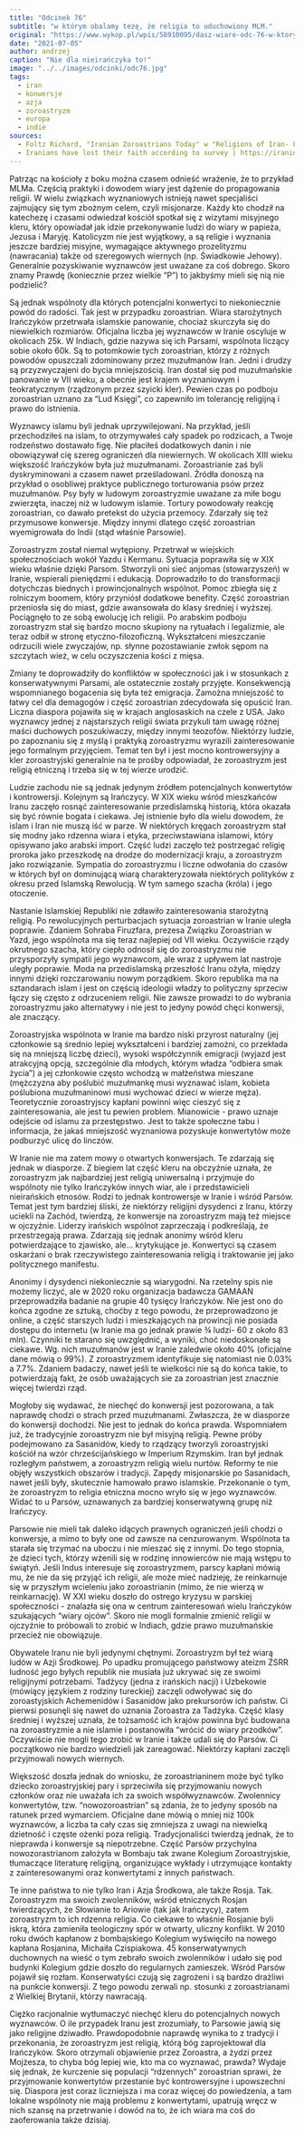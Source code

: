 ```yaml
---
title: "Odcinek 76"
subtitle: "w którym obalamy tezę, że religia to uduchowiony MLM."
original: "https://www.wykop.pl/wpis/58910095/dasz-wiare-odc-76-w-ktorym-obalamy-teze-ze-religia/"
date: "2021-07-05"
author: andrzej
caption: "Nie dla nieirańczyka to!"
image: "../../images/odcinki/odc76.jpg"
tags:
  - iran
  - konwersje
  - azja
  - zoroastryzm
  - europa
  - indie
sources:
  - Foltz Richard, "Iranian Zoroastrians Today" w "Religions of Iran- From Prehistory to the Present"
  - Iranians have lost their faith according to survey | https://iranintl.com/en/iran/iranians-have-lost-their-faith-according-survey
---
```


Patrząc na kościoły z boku można czasem odnieść wrażenie, że to przykład MLMa. Częścią praktyki i dowodem wiary jest dążenie do propagowania religii. W wielu związkach wyznaniowych istnieją nawet specjaliści zajmujący się tym zbożnym celem, czyli misjonarze. Każdy kto chodził na katechezę i czasami odwiedzał kościół spotkał się z wizytami misyjnego kleru, który opowiadał jak idzie przekonywanie ludzi do wiary w papieża, Jezusa i Maryję. Katolicyzm nie jest wyjątkowy, a są religie i wyznania jeszcze bardziej misyjne, wymagające aktywnego prozelityzmu (nawracania) także od szeregowych wiernych (np. Świadkowie Jehowy). Generalnie pozyskiwanie wyznawców jest uważane za coś dobrego. Skoro znamy Prawdę (koniecznie przez wielkie “P”) to jakbyśmy mieli się nią nie podzielić?

Są jednak wspólnoty dla których potencjalni konwertyci to niekoniecznie powód do radości. Tak jest w przypadku zoroastrian. Wiara starożytnych Irańczyków przetrwała islamskie panowanie, chociaż skurczyła się do niewielkich rozmiarów. Oficjalna liczba jej wyznawców w Iranie oscyluje w okolicach 25k. W Indiach, gdzie nazywa się ich Parsami, wspólnota liczący sobie około 60k. Są to potomkowie tych zoroastrian, którzy z różnych powodów opuszczali zdominowany przez muzułmanów Iran. Jedni i drudzy są przyzwyczajeni do bycia mniejszością. Iran dostał się pod muzułmańskie panowanie w VII wieku, a obecnie jest krajem wyznaniowym i teokratycznym (rządzonym przez szyicki kler). Pewien czas po podboju zoroastrian uznano za “Lud Księgi”, co zapewniło im tolerancję religijną i prawo do istnienia.

Wyznawcy islamu byli jednak uprzywilejowani. Na przykład, jeśli przechodziłeś na islam, to otrzymywałeś cały spadek po rodzicach, a Twoje rodzeństwo dostawało figę. Nie płaciłeś dodatkowych danin i nie obowiązywał cię szereg ograniczeń dla niewiernych. W okolicach XIII wieku większość Irańczyków była już muzułmanami. Zoroastrianie zaś byli dyskryminowani a czasem nawet prześladowani. Źródła donoszą na przykład o osobliwej praktyce publicznego torturowania psów przez muzułmanów. Psy były w ludowym zoroastryzmie uważane za miłe bogu zwierzęta, inaczej niż w ludowym islamie. Tortury powodowały reakcję zoroastrian, co dawało pretekst do użycia przemocy. Zdarzały się też przymusowe konwersje. Między innymi dlatego część zoroastrian wyemigrowała do Indii (stąd właśnie Parsowie).

Zoroastryzm został niemal wytępiony. Przetrwał w wiejskich społecznościach wokół Yazdu i Kermanu. Sytuacja poprawiła się w XIX wieku właśnie dzięki Parsom. Stworzyli oni sieć anjomas (stowarzyszeń) w Iranie, wspierali pieniędzmi i edukacją. Doprowadziło to do transformacji dotychczas biednych i prowincjonalnych wspólnot. Pomoc zbiegła się z rolniczym boomem, który przyniósł dodatkowe benefity. Część zoroastrian przeniosła się do miast, gdzie awansowała do klasy średniej i wyższej. Pociągnęło to ze sobą ewolucję ich religii. Po arabskim podboju zoroastryzm stał się bardzo mocno skupiony na rytuałach i legalizmie, ale teraz odbił w stronę etyczno-filozoficzną. Wykształceni mieszczanie odrzucili wiele zwyczajów, np. słynne pozostawianie zwłok sępom na szczytach wież, w celu oczyszczenia kości z mięsa.

Zmiany te doprowadziły do konfliktów w społeczności jak i w stosunkach z konserwatywnymi Parsami, ale ostatecznie zostały przyjęte. Konsekwencją wspomnianego bogacenia się była też emigracja. Zamożna mniejszość to łatwy cel dla demagogów i część zoroastrian zdecydowała się opuścić Iran. Liczna diaspora pojawiła się w krajach anglosaskich na czele z USA. Jako wyznawcy jednej z najstarszych religii świata przykuli tam uwagę różnej maści duchowych poszukiwaczy, między innymi teozofów. Niektórzy ludzie, po zapoznaniu się z myślą i praktyką zoroastryzmu wyrazili zainteresowanie jego formalnym przyjęciem. Temat ten był i jest mocno kontrowersyjny a kler zoroastryjski generalnie na te prośby odpowiadał, że zoroastryzm jest religią etniczną i trzeba się w tej wierze urodzić.

Ludzie zachodu nie są jednak jedynym źródłem potencjalnych konwertytów i kontrowersji. Kolejnym są Irańczycy. W XIX wieku wśród mieszkańców Iranu zaczęło rosnąć zainteresowanie przedislamską historią, która okazała się być równie bogata i ciekawa. Jej istnienie było dla wielu dowodem, że islam i Iran nie muszą iść w parze. W niektórych kręgach zoroastryzm stał się modny jako rdzenna wiara i etyka, przeciwstawiana islamowi, który opisywano jako arabski import. Część ludzi zaczęło też postrzegać religię proroka jako przeszkodę na drodze do modernizacji kraju, a zoroastryzm jako rozwiązanie. Sympatia do zoroastryzmu i liczne odwołania do czasów w których był on dominującą wiarą charakteryzowała niektórych polityków z okresu przed Islamską Rewolucją. W tym samego szacha (króla) i jego otoczenie.

Nastanie Islamskiej Republiki nie zdławiło zainteresowania starożytną religią. Po rewolucyjnych perturbacjach sytuacja zoroastrian w Iranie uległa poprawie. Zdaniem Sohraba Firuzfara, prezesa Związku Zoroastrian w Yazd, jego wspólnota ma się teraz najlepiej od VII wieku. Oczywiście rządy okrutnego szacha, który ciepło odnosił się do zoroastryzmu nie przysporzyły sympatii jego wyznawcom, ale wraz z upływem lat nastroje uległy poprawie. Moda na przedislamską przeszłość Iranu ożyła, między innymi dzięki rozczarowaniu nowym porządkiem. Skoro republika ma na sztandarach islam i jest on częścią ideologii władzy to polityczny sprzeciw łączy się często z odrzuceniem religii. Nie zawsze prowadzi to do wybrania zoroastryzmu jako alternatywy i nie jest to jedyny powód chęci konwersji, ale znaczący.

Zoroastryjska wspólnota w Iranie ma bardzo niski przyrost naturalny (jej członkowie są średnio lepiej wykształceni i bardziej zamożni, co przekłada się na mniejszą liczbę dzieci), wysoki współczynnik emigracji (wyjazd jest atrakcyjną opcją, szczególnie dla młodych, którym władza “odbiera smak życia”) a jej członkowie często wchodzą w małżeństwa mieszane (mężczyzna aby poślubić muzułmankę musi wyznawać islam, kobieta poślubiona muzułmaninowi musi wychować dzieci w wierze męża). Teoretycznie zoroastryjscy kapłani powinni więc cieszyć się z zainteresowania, ale jest tu pewien problem. Mianowicie - prawo uznaje odejście od islamu za przestępstwo. Jest to także społeczne tabu i informacja, że jakaś mniejszość wyznaniowa pozyskuje konwertytów może podburzyć ulicę do linczów.

W Iranie nie ma zatem mowy o otwartych konwersjach. Te zdarzają się jednak w diasporze. Z biegiem lat część kleru na obczyźnie uznała, że zoroastryzm jak najbardziej jest religią uniwersalną i przyjmuje do wspólnoty nie tylko Irańczyków innych wiar, ale i przedstawicieli nieirańskich etnosów. Rodzi to jednak kontrowersje w Iranie i wśród Parsów. Temat jest tym bardziej śliski, że niektórzy religijni dysydenci z Iranu, którzy uciekli na Zachód, twierdzą, że konwersje na zoroastryzm mają też miejsce w ojczyźnie. Liderzy irańskich wspólnot zaprzeczają i podkreślają, że przestrzegają prawa. Zdarzają się jednak anonimy wśród kleru potwierdzające to zjawisko, ale... krytykujące je. Konwertyci są czasem oskarżani o brak rzeczywistego zainteresowania religią i traktowanie jej jako politycznego manifestu.

Anonimy i dysydenci niekoniecznie są wiarygodni. Na rzetelny spis nie możemy liczyć, ale w 2020 roku organizacja badawcza GAMAAN przeprowadziła badanie na grupie 40 tysięcy Irańczyków. Nie jest ono do końca zgodne ze sztuką, choćby z tego powodu, że przeprowadzono je online, a część starszych ludzi i mieszkających na prowincji nie posiada dostępu do internetu (w Iranie ma go jednak prawie ¾ ludzi- 60 z około 83 mln). Czynniki te starano się uwzględnić, a wyniki, choć niedoskonałe są ciekawe. Wg. nich muzułmanów jest w Iranie zaledwie około 40% (oficjalne dane mówią o 99%). Z zoroastryzmem identyfikuje się natomiast nie 0.03% a 7.7%. Zdaniem badaczy, nawet jeśli te wielkości nie są do końca takie, to potwierdzają fakt, że osób uważających sie za zoroastrian jest znacznie więcej twierdzi rząd.

Mogłoby się wydawać, że niechęć do konwersji jest pozorowana, a tak naprawdę chodzi o strach przed muzułmanami. Zwłaszcza, że w diasporze do konwersji dochodzi. Nie jest to jednak do końca prawda. Wspomniałem już, że tradycyjnie zoroastryzm nie był misyjną religią. Pewne próby podejmowano za Sasanidów, kiedy to rządzący tworzyli zoroastryjski kościół na wzór chrześcijańskiego w Imperium Rzymskim. Iran był jednak rozległym państwem, a zoroastryzm religią wielu nurtów. Reformy te nie objęły wszystkich obszarów i tradycji. Zapędy misjonarskie po Sasanidach, nawet jeśli były, skutecznie hamowało prawo islamskie. Przekonanie o tym, że zoroastryzm to religia etniczna mocno wryło się w jego wyznawców. Widać to u Parsów, uznawanych za bardziej konserwatywną grupę niż Irańczycy.

Parsowie nie mieli tak daleko idących prawnych ograniczeń jeśli chodzi o konwersje, a mimo to były one od zawsze na cenzurowanym. Wspólnota ta starała się trzymać na uboczu i nie mieszać się z innymi. Do tego stopnia, że dzieci tych, którzy wżenili się w rodzinę innowierców nie mają wstępu to świątyń. Jeśli Indus interesuje się zoroastryzmem, parscy kapłani mówią mu, że nie da się przyjąć ich religii, ale może mieć nadzieję, że reinkarnuje się w przyszłym wcieleniu jako zoroastrianin (mimo, że nie wierzą w reinkarnację). W XXI wieku doszło do ostrego kryzysu w parskiej społeczności - znalazła się ona w centrum zainteresowań wielu Irańczyków szukających “wiary ojców”. Skoro nie mogli formalnie zmienić religii w ojczyźnie to próbowali to zrobić w Indiach, gdzie prawo muzułmańskie przecież nie obowiązuje.

Obywatele Iranu nie byli jedynymi chętnymi. Zoroastryzm był też wiarą ludów w Azji Środkowej. Po upadku promującego państwowy ateizm ZSRR ludność jego byłych republik nie musiała już ukrywać się ze swoimi religijnymi potrzebami. Tadżycy (jedna z irańskich nacji) i Uzbekowie (mówiący językiem z rodziny tureckiej) zaczęli odwoływać się do zoroastyjskich Achemenidów i Sasanidów jako prekursorów ich państw. Ci pierwsi posunęli się nawet do uznania Zoroastra za Tadżyka. Część klasy średniej i wyższej uznała, że tożsamość ich krajów powinna być budowana na zoroastryzmie a nie islamie i postanowiła “wrócić do wiary przodków”. Oczywiście nie mogli tego zrobić w Iranie i także udali się do Parsów. Ci początkowo nie bardzo wiedzieli jak zareagować. Niektórzy kapłani zaczęli przyjmowali nowych wiernych.

Większość doszła jednak do wniosku, że zoroastrianinem może być tylko dziecko zoroastryjskiej pary i sprzeciwiła się przyjmowaniu nowych członków oraz nie uważała ich za swoich współwyznawców. Zwolennicy konwertytów, tzw. “nowozoroastrian” są zdania, że to jedyny sposób na ratunek przed wymarciem. Oficjalne dane mówią o mniej niż 100k wyznawców, a liczba ta cały czas się zmniejsza z uwagi na niewielką dzietność i częste ożenki poza religią. Tradycjonaliści twierdzą jednak, że to nieprawda i konwersje są niepotrzebne. Część Parsów przychylna nowozorastrianom założyła w Bombaju tak zwane Kolegium Zoroastryjskie, tłumaczące literaturę religijną, organizujące wykłady i utrzymujące kontakty z zainteresowanymi oraz konwertytami z innych państwach.

Te inne państwa to nie tylko Iran i Azja Środkowa, ale także Rosja. Tak. Zoroastryzm ma swoich zwolenników, wśród etnicznych Rosjan twierdzących, że Słowianie to Ariowie (tak jak Irańczycy), zatem zoroastryzm to ich rdzenna religia. Co ciekawe to właśnie Rosjanie byli iskrą, która zamieniła teologiczny spór w otwarty, uliczny konflikt. W 2010 roku dwóch kapłanow z bombajskiego Kolegium wyświęciło na nowego kapłana Rosjanina, Michaiła Czispiakowa. 45 konserwatywnych duchownych na wieść o tym zebrało swoich zwolenników i udało się pod budynki Kolegium gdzie doszło do regularnych zamieszek. Wśród Parsów pojawił się rozłam. Konserwatyści czują się zagrożeni i są bardzo drażliwi na punkcie konwersji. Z tego powodu zerwali np. stosunki z zoroastrianami z Wielkiej Brytanii, którzy nawracają.

Ciężko racjonalnie wytłumaczyć niechęć kleru do potencjalnych nowych wyznawców. O ile przypadek Iranu jest zrozumiały, to Parsowie jawią się jako religijne dziwadło. Prawdopodobnie naprawdę wynika to z tradycji i przekonania, że zoroastryzm jest religią, którą bóg zaprojektował dla Irańczyków. Skoro otrzymali objawienie przez Zoroastra, a żydzi przez Mojżesza, to chyba bóg lepiej wie, kto ma co wyznawać, prawda? Wydaje się jednak, że kurczenie się populacji “rdzennych” zoroastrian sprawi, że przyjmowanie konwertytów przestanie być kontrowersyjne i upowszechni się. Diaspora jest coraz liczniejsza i ma coraz więcej do powiedzenia, a tam lokalne wspólnoty nie mają problemu z konwertytami, upatrują wręcz w nich szansę na przetrwanie i dowód na to, że ich wiara ma coś do zaoferowania także dzisiaj.
